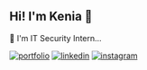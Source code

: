 
## Hi! I'm Kenia 🍃
🌷 I'm IT Security Intern...


[![portfolio](https://img.shields.io/badge/my_portfolio-000?style=for-the-badge&logo=ko-fi&logoColor=white)](https://keniamontalvo.github.io/portfolio/)
[![linkedin](https://img.shields.io/badge/linkedin-0A66C2?style=for-the-badge&logo=linkedin&logoColor=white)](https://www.linkedin.com/in/kenia-montalvo/)
[![instagram](https://img.shields.io/badge/Instagram-E4405F?style=for-the-badge&logo=instagram&logoColor=white)](https://www.instagram.com/kenia_montalvo/)

<!--
**KeniaMontalvo/KeniaMontalvo** is a ✨ _special_ ✨ repository because its `README.md` (this file) appears on your GitHub profile.

Here are some ideas to get you started:

- 🔭 I’m currently working on ...
- 🌱 I’m currently learning ...
- 👯 I’m looking to collaborate on ...
- 🤔 I’m looking for help with ...
- 💬 Ask me about ...
- 📫 How to reach me: ...
- 😄 Pronouns: ...
- ⚡ Fun fact: ...
-->
